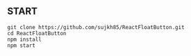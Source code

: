 START
----------
    git clone https://github.com/sujkh85/ReactFloatButton.git
    cd ReactFloatButton
    npm install
    npm start
